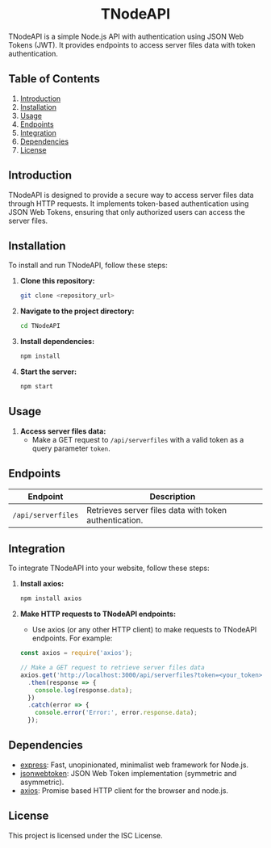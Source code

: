 
<h1 align="center">TNodeAPI</h1>



TNodeAPI is a simple Node.js API with authentication using JSON Web Tokens (JWT). It provides endpoints to access server files data with token authentication.

## Table of Contents
1. [Introduction](#introduction)
2. [Installation](#installation)
3. [Usage](#usage)
4. [Endpoints](#endpoints)
5. [Integration](#integration)
6. [Dependencies](#dependencies)
7. [License](#license)

## Introduction

TNodeAPI is designed to provide a secure way to access server files data through HTTP requests. It implements token-based authentication using JSON Web Tokens, ensuring that only authorized users can access the server files.

## Installation

To install and run TNodeAPI, follow these steps:

1. **Clone this repository:**
   ```bash
   git clone <repository_url>
   ```

2. **Navigate to the project directory:**
   ```bash
   cd TNodeAPI
   ```

3. **Install dependencies:**
   ```bash
   npm install
   ```

4. **Start the server:**
   ```bash
   npm start
   ```

## Usage

1. **Access server files data:**
   - Make a GET request to `/api/serverfiles` with a valid token as a query parameter `token`.

## Endpoints

| Endpoint          | Description                               |
| ----------------- | ----------------------------------------- |
| `/api/serverfiles` | Retrieves server files data with token authentication. |

## Integration

To integrate TNodeAPI into your website, follow these steps:

1. **Install axios:**
   ```bash
   npm install axios
   ```

2. **Make HTTP requests to TNodeAPI endpoints:**
   - Use axios (or any other HTTP client) to make requests to TNodeAPI endpoints. For example:
   ```javascript
   const axios = require('axios');

   // Make a GET request to retrieve server files data
   axios.get('http://localhost:3000/api/serverfiles?token=<your_token>')
     .then(response => {
       console.log(response.data);
     })
     .catch(error => {
       console.error('Error:', error.response.data);
     });
   ```

## Dependencies

- [express](https://www.npmjs.com/package/express): Fast, unopinionated, minimalist web framework for Node.js.
- [jsonwebtoken](https://www.npmjs.com/package/jsonwebtoken): JSON Web Token implementation (symmetric and asymmetric).
- [axios](https://www.npmjs.com/package/axios): Promise based HTTP client for the browser and node.js.

## License

This project is licensed under the ISC License.
